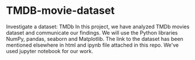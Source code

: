 # TMDB-movie-dataset
Investigate a dataset: TMDb
In this project, we have analyzed TMDb movies dataset and communicate our findings. 
We will use the Python libraries NumPy, pandas, seaborn and Matplotlib.
The link to the dataset has been mentioned elsewhere in html and ipynb file attached in this repo.
We've used jupyter notebook for our work.
